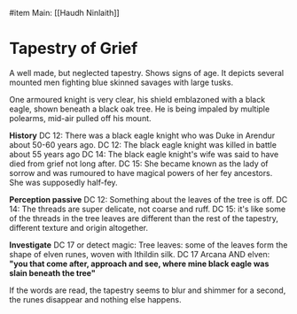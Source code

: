 #item 
Main: [[Haudh Ninlaith]] 
# Tapestry of Grief
A well made, but neglected tapestry. Shows signs of age. 
It depicts several mounted men fighting blue skinned savages with large tusks.

One armoured knight is very clear, his shield emblazoned with a black eagle, shown beneath a black oak tree. He is being impaled by multiple polearms, mid-air pulled off his mount.

**History**
DC 12: There was a black eagle knight who was Duke in Arendur about 50-60 years ago.
DC 12: The black eagle knight was killed in battle about 55 years ago
DC 14: The black eagle knight's wife was said to have died from grief not long after.
DC 15: She became known as the lady of sorrow and was rumoured to have magical powers of her fey ancestors. She was supposedly half-fey.


**Perception passive**
DC 12: Something about the leaves of the tree is off.
DC 14: The threads are super delicate, not coarse and ruff.
DC 15: it's like some of the threads in the tree leaves are different than the rest of the tapestry, different texture and origin altogether.

**Investigate**
DC 17 or detect magic: Tree leaves: some of the leaves form the shape of elven runes, woven with Ithildin silk.
DC 17 Arcana AND elven: **"you that come after, approach and see, where mine black eagle was slain beneath the tree"**

If the words are read, the tapestry seems to blur and shimmer for a second, the runes disappear and nothing else happens.